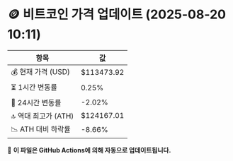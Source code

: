 # 🪙 비트코인 가격 업데이트 (2025-08-20 10:11)

| 항목                | 값 |
|--------------------|----------------|
| 💰 현재 가격 (USD) | $113473.92 |
| ⏳ 1시간 변동률    | 0.25% |
| 📆 24시간 변동률   | -2.02% |
| 🔝 역대 최고가 (ATH) | $124167.01 |
| 📉 ATH 대비 하락률 | -8.66% |

🔄 **이 파일은 GitHub Actions에 의해 자동으로 업데이트됩니다.**
